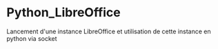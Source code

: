 # Python_LibreOffice
Lancement d'une instance LibreOffice et utilisation de cette instance en python via socket
